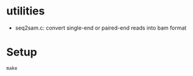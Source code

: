 # utilities
- seq2sam.c: convert single-end or paired-end reads into bam format

# Setup
```
make 
```




